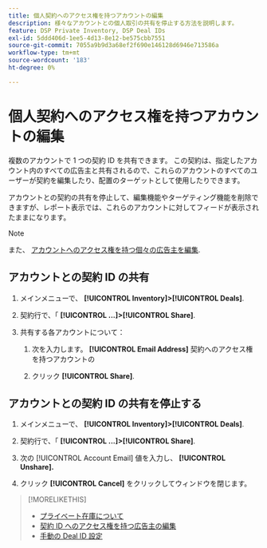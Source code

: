 ```yaml
---
title: 個人契約へのアクセス権を持つアカウントの編集
description: 様々なアカウントとの個人取引の共有を停止する方法を説明します。
feature: DSP Private Inventory, DSP Deal IDs
exl-id: 5ddd406d-1ee5-4d13-8e12-be575cbb7551
source-git-commit: 7055a9b9d3a68ef2f690e146128d6946e713586a
workflow-type: tm+mt
source-wordcount: '183'
ht-degree: 0%

---
```


# 個人契約へのアクセス権を持つアカウントの編集

複数のアカウントで 1 つの契約 ID を共有できます。 この契約は、指定したアカウント内のすべての広告主と共有されるので、これらのアカウントのすべてのユーザーが契約を編集したり、配置のターゲットとして使用したりできます。

アカウントとの契約の共有を停止して、編集機能やターゲティング機能を削除できますが、レポート表示では、これらのアカウントに対してフィードが表示されたままになります。

>[!NOTE]
>
> また、 [アカウントへのアクセス権を持つ個々の広告主を編集](deal-id-edit-advertisers.md).

## アカウントとの契約 ID の共有

1. メインメニューで、 **[!UICONTROL Inventory]>[!UICONTROL Deals]**.

1. 契約行で、「 **[!UICONTROL ...]>[!UICONTROL Share]**.

1. 共有する各アカウントについて：

   1. 次を入力します。 **[!UICONTROL Email Address]** 契約へのアクセス権を持つアカウントの

   1. クリック **[!UICONTROL Share]**.

## アカウントとの契約 ID の共有を停止する

1. メインメニューで、 **[!UICONTROL Inventory]>[!UICONTROL Deals]**.

1. 契約行で、「 **[!UICONTROL ...]>[!UICONTROL Share]**.

1. 次の [!UICONTROL Account Email] 値を入力し、 **[!UICONTROL Unshare].**

1. クリック **[!UICONTROL Cancel]** をクリックしてウィンドウを閉じます。

>[!MORELIKETHIS]
>
>* [プライベート在庫について](private-inventory-about.md)
>* [契約 ID へのアクセス権を持つ広告主の編集](/help/dsp/inventory/deal-id-edit-advertisers.md)
>* [手動の Deal ID 設定](deal-id-settings.md)

